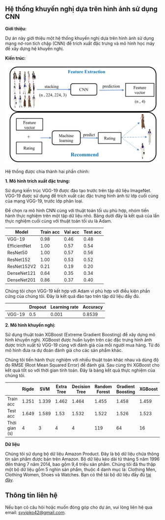 ## Hệ thống khuyến nghị dựa trên hình ảnh sử dụng CNN

**Giới thiệu:**

Dự án này giới thiệu một hệ thống khuyến nghị dựa trên hình ảnh sử dụng mạng nơ-ron tích chập (CNN) để trích xuất đặc trưng và mô hình học máy để xây dựng hệ khuyến nghị.

**Kiến trúc:**

![Kiến trúc hệ khuyến nghị](image/kientruc.png "Kiến trúc hệ khuyến nghị")

Hệ thống được chia thành hai phần chính:

**1. Mô hình trích xuất đặc trưng:**

Sử dụng kiến trúc VGG-19 được đào tạo trước trên tập dữ liệu ImageNet. VGG-19 được sử dụng để trích xuất các đặc trưng hình ảnh từ lớp cuối cùng của mạng VGG-19, trước lớp phân loại.

Để chọn ra mô hình CNN cùng với thuật toán tối ưu phù hợp, nhóm tiến hành thực nghiệm trên một tập dữ liệu nhỏ. Bảng dưới đây là kết quả của lần thực nghiệm cuối cùng với thuật toán tối ưu là Adam.

| Model | Train acc | Val acc | Test acc |
|---|---|---|---|
| VGG-19 | 0.98 | 0.46 | 0.48 |
| EfficientNet | 1.00 |0.57|0.54|
| ResNet50 |1.00|0.57|0.56|
| ResNet152 |1.00|0.53|0.52|
| ResNet152V2 |0.21|0.19|0.20|
| DenseNet121 |0.64|0.35|0.34|
| DenseNet201 |0.86|0.37|0.40|

Chúng tôi chọn VGG-19 kết hợp với Adam vì phù hợp với điều kiện phần cứng của chúng tôi. Đây là kết quả đào tạo trên tập dữ liệu đầy đủ.

|  | Dropout | Learning rate | Accuracy |
|---|---|---|---|
| VGG-19 | 0.5 | 0.001 | 0.8539 |

**2. Mô hình khuyến nghị:**

Sử dụng thuật toán XGBoost (Extreme Gradient Boosting) để xây dựng mô hình khuyến nghị. XGBoost được huấn luyện trên các đặc trưng hình ảnh được trích xuất từ VGG-19 cùng với đánh giá của mỗi người mua hàng. Từ đó mô hình đưa ra dự đoán đánh giá cho các sản phẩm khác.

Chúng tôi tiến hành thực nghiệm với nhiều thuật toán khác nhau và dùng độ đo RMSE (Root Mean Squared Error) để đánh giá. Sau cùng thì XGBoost cho kết quả tốt so với thời gian tính toán. Đây là bảng kết quả thực nghiệm của chúng tôi.

|  | Rigde | SVM | Extra Tree | Decision Tree | Random Forest | Gradient Boosting | XGBoost |
|---|---|---|---|---|---|---|---| 
| Train acc | 1.251 |1.339|1.462|1.464|1.455|1.458|1.459 |
| Test acc |1.649|1.589|1.53|1.532|1.522|1.526|1.523|
| Thời gian (s) |4|3|4|4|119|64|16|

**Dữ liệu**

Chúng tôi sử dụng bộ dữ liệu Amazon Product. Đây là bộ dữ liệu chứa thông tin sản phẩm được bán trên Amazon. Bộ dữ liệu kéo dài từ tháng 5 năm 1996 đến tháng 7 năm 2014, bao gồm 9,4 triệu sản phẩm. Chúng tôi đã thu thập một bộ dữ liệu gồm 5 nghìn sản phẩm, thuộc 4 danh mục là: Clothing Men, Clothing Women, Shoes và Watches. Bạn có thể tải bộ dữ liệu đầy đủ [tại đây](https://snap.stanford.edu/data/amazon/productGraph/).

## Thông tin liên hệ
Nếu bạn có câu hỏi hoặc muốn đóng góp cho dự án, vui lòng liên hệ qua email: [syvipko42@gmail.com](mailto:syvipko42@gmail.com).
